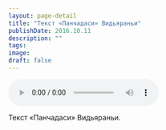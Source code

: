 ```yaml
---
layout: page-detail
title: "Текст «Панчадаси» Видьяраньи"
publishDate: 2016.10.11
description: ""
tags:
image:
draft: false
---
```


<audio title="2016.10.11 - Текст «Панчадаси» Видьяраньи.mp3" src="https://filer-api.advayta.org/v1.0/public/files/74244" controls=""></audio>

 Текст «Панчадаси» Видьяраньи. 

  
